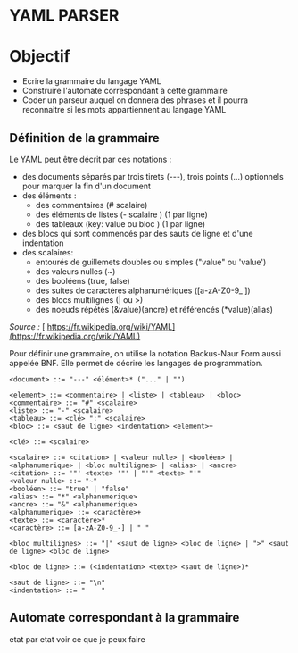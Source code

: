 # YAML PARSER

# Objectif 

- Ecrire la grammaire du langage YAML
- Construire l'automate correspondant à cette grammaire  
- Coder un parseur auquel on donnera des phrases et il pourra reconnaitre si les mots appartiennent au langage YAML

## Définition de la grammaire 

Le YAML peut être décrit par ces notations :
- des documents séparés par trois tirets (---), trois points (...) optionnels pour marquer la fin d'un document
- des éléments : 
    - des commentaires (# scalaire)
    - des éléments de listes (- scalaire ) (1 par ligne)
    - des tableaux (key: value ou bloc ) (1 par ligne)
- des blocs qui sont commencés par des sauts de ligne et d'une indentation
- des scalaires:
    - entourés de guillemets doubles ou simples ("value" ou 'value') 
    - des valeurs nulles (~)
    - des booléens (true, false)
    - des suites de caractères alphanumériques ([a-zA-Z0-9_ ])
    - des blocs multilignes (| ou >)
    - des noeuds répétés (&value)(ancre) et référencés (*value)(alias)

 *Source :* [ https://fr.wikipedia.org/wiki/YAML](https://fr.wikipedia.org/wiki/YAML)

Pour définir une grammaire, on utilise la notation Backus-Naur Form aussi appelée BNF. Elle permet de décrire les langages de programmation.
```
<document> ::= "---" <élément>* ("..." | "")

<element> ::= <commentaire> | <liste> | <tableau> | <bloc>
<commentaire> ::= "#" <scalaire>
<liste> ::= "-" <scalaire>
<tableau> ::= <clé> ":" <scalaire>
<bloc> ::= <saut de ligne> <indentation> <element>+

<clé> ::= <scalaire>

<scalaire> ::= <citation> | <valeur nulle> | <booléen> | <alphanumerique> | <bloc multilignes> | <alias> | <ancre>
<citation> ::= '"' <texte> '"' | "'" <texte> "'"
<valeur nulle> ::= "~"
<booléen> ::= "true" | "false"
<alias> ::= "*" <alphanumerique>
<ancre> ::= "&" <alphanumerique>
<alphanumerique> ::= <caractère>+
<texte> ::= <caractère>*
<caractère> ::= [a-zA-Z0-9_-] | " "

<bloc multilignes> ::= "|" <saut de ligne> <bloc de ligne> | ">" <saut de ligne> <bloc de ligne>  

<bloc de ligne> ::= (<indentation> <texte> <saut de ligne>)*

<saut de ligne> ::= "\n"
<indentation> ::= "    "
```
## Automate correspondant à la grammaire

etat par etat voir ce que je peux faire 